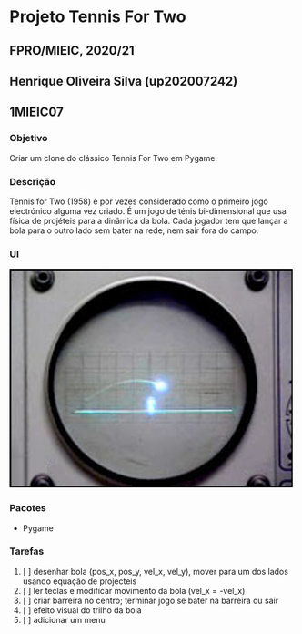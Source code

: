 # Projeto Tennis For Two
## FPRO/MIEIC, 2020/21
## Henrique Oliveira Silva (up202007242)
## 1MIEIC07

### Objetivo

Criar um clone do clássico Tennis For Two em Pygame.

### Descrição

Tennis for Two (1958) é por vezes considerado como o primeiro jogo electrónico alguma vez criado. É um jogo de ténis bi-dimensional que usa física de projéteis para a dinâmica da bola. Cada jogador tem que lançar a bola para o outro lado sem bater na rede, nem sair fora do campo.

### UI

![UI](ui.jpg)

### Pacotes

- Pygame

### Tarefas

1. [ ] desenhar bola (pos\_x, pos\_y, vel\_x, vel\_y), mover para um dos lados usando equação de projecteis
1. [ ] ler teclas e modificar movimento da bola (vel\_x = -vel\_x)
1. [ ] criar barreira no centro; terminar jogo se bater na barreira ou sair
1. [ ] efeito visual do trilho da bola
1. [ ] adicionar um menu
